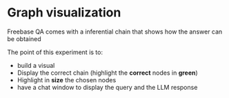 # Graph visualization

Freebase QA comes with a inferential chain that shows how the answer can be obtained

The point of this experiment is to:
- build a visual
- Display the correct chain (highlight the **correct** nodes in **green**)
- Highlight in **size** the chosen nodes
- have a chat window to display the query and the LLM response